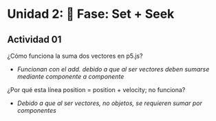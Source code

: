 # Unidad 2: 🔎 Fase: Set + Seek

## Actividad 01
¿Cómo funciona la suma dos vectores en p5.js?
- *Funcionan con el add. debido a que al ser vectores deben sumarse mediante componente a componente*

¿Por qué esta línea position = position + velocity; no funciona?
- *Debido a que al ser vectores, no objetos, se requieren sumar por componentes*
